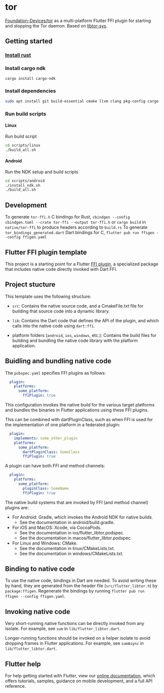 <!--
SPDX-FileCopyrightText: 2022 Foundation Devices Inc.

SPDX-License-Identifier: GPL-3.0-or-later
-->

# tor

[Foundation-Devices/tor](https://github.com/Foundation-Devices/tor) as a multi-platform Flutter FFI plugin for starting and stopping the Tor daemon. Based on [libtor-sys](https://github.com/MagicalBitcoin/libtor-sys).

## Getting started

### [Install rust](https://www.rust-lang.org/tools/install)

### Install cargo ndk
```sh
cargo install cargo-ndk
```

### Install dependencies
```sh
sudo apt install git build-essential cmake llvm clang pkg-config cargo rustc libssl-dev libc6-dev-i386
```

### Run build scripts

#### Linux

Run build script
```sh
cd scripts/linux
./build_all.sh
```

#### Android

Run the NDK setup and build scripts
```sh
cd scripts/android
./install_ndk.sh
./build_all.sh
```

## Development

To generate `tor-ffi.h` C bindings for Rust, `cbindgen --config cbindgen.toml --crate tor-ffi --output tor-ffi.h` or `cargo build` in `native/tor-ffi` to produce headers according to `build.rs`
To generate `tor_bindings_generated.dart` Dart bindings for C, `flutter pub run ffigen --config ffigen.yaml`

## Flutter FFI plugin template

This project is a starting point for a Flutter
[FFI plugin](https://docs.flutter.dev/development/platform-integration/c-interop),
a specialized package that includes native code directly invoked with Dart FFI.

## Project stucture

This template uses the following structure:

* `src`: Contains the native source code, and a CmakeFile.txt file for building
  that source code into a dynamic library.

* `lib`: Contains the Dart code that defines the API of the plugin, and which
  calls into the native code using `dart:ffi`.

* platform folders (`android`, `ios`, `windows`, etc.): Contains the build files
  for building and bundling the native code library with the platform application.

## Buidling and bundling native code

The `pubspec.yaml` specifies FFI plugins as follows:

```yaml
  plugin:
    platforms:
      some_platform:
        ffiPlugin: true
```

This configuration invokes the native build for the various target platforms
and bundles the binaries in Flutter applications using these FFI plugins.

This can be combined with dartPluginClass, such as when FFI is used for the
implementation of one platform in a federated plugin:

```yaml
  plugin:
    implements: some_other_plugin
    platforms:
      some_platform:
        dartPluginClass: SomeClass
        ffiPlugin: true
```

A plugin can have both FFI and method channels:

```yaml
  plugin:
    platforms:
      some_platform:
        pluginClass: SomeName
        ffiPlugin: true
```

The native build systems that are invoked by FFI (and method channel) plugins are:

* For Android: Gradle, which invokes the Android NDK for native builds.
  * See the documentation in android/build.gradle.
* For iOS and MacOS: Xcode, via CocoaPods.
  * See the documentation in ios/flutter_libtor.podspec.
  * See the documentation in macos/flutter_libtor.podspec.
* For Linux and Windows: CMake.
  * See the documentation in linux/CMakeLists.txt.
  * See the documentation in windows/CMakeLists.txt.

## Binding to native code

To use the native code, bindings in Dart are needed.
To avoid writing these by hand, they are generated from the header file
(`src/flutter_libtor.h`) by `package:ffigen`.
Regenerate the bindings by running `flutter pub run ffigen --config ffigen.yaml`.

## Invoking native code

Very short-running native functions can be directly invoked from any isolate.
For example, see `sum` in `lib/flutter_libtor.dart`.

Longer-running functions should be invoked on a helper isolate to avoid
dropping frames in Flutter applications.
For example, see `sumAsync` in `lib/flutter_libtor.dart`.

## Flutter help

For help getting started with Flutter, view our
[online documentation](https://flutter.dev/docs), which offers tutorials,
samples, guidance on mobile development, and a full API reference.

